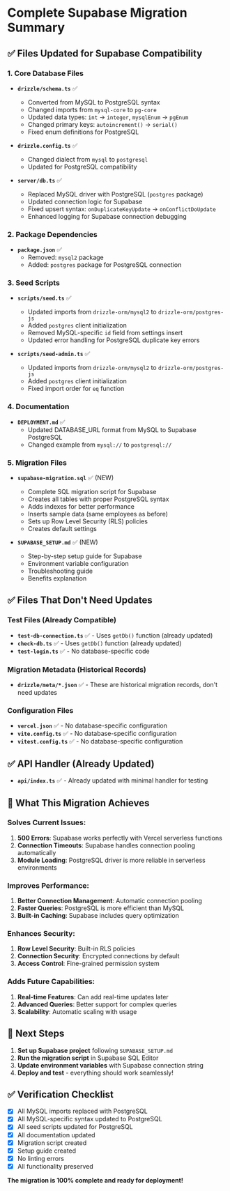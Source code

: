 # Complete Supabase Migration Summary

## ✅ **Files Updated for Supabase Compatibility**

### **1. Core Database Files**
- **`drizzle/schema.ts`** ✅
  - Converted from MySQL to PostgreSQL syntax
  - Changed imports from `mysql-core` to `pg-core`
  - Updated data types: `int` → `integer`, `mysqlEnum` → `pgEnum`
  - Changed primary keys: `autoincrement()` → `serial()`
  - Fixed enum definitions for PostgreSQL

- **`drizzle.config.ts`** ✅
  - Changed dialect from `mysql` to `postgresql`
  - Updated for PostgreSQL compatibility

- **`server/db.ts`** ✅
  - Replaced MySQL driver with PostgreSQL (`postgres` package)
  - Updated connection logic for Supabase
  - Fixed upsert syntax: `onDuplicateKeyUpdate` → `onConflictDoUpdate`
  - Enhanced logging for Supabase connection debugging

### **2. Package Dependencies**
- **`package.json`** ✅
  - Removed: `mysql2` package
  - Added: `postgres` package for PostgreSQL connection

### **3. Seed Scripts**
- **`scripts/seed.ts`** ✅
  - Updated imports from `drizzle-orm/mysql2` to `drizzle-orm/postgres-js`
  - Added `postgres` client initialization
  - Removed MySQL-specific `id` field from settings insert
  - Updated error handling for PostgreSQL duplicate key errors

- **`scripts/seed-admin.ts`** ✅
  - Updated imports from `drizzle-orm/mysql2` to `drizzle-orm/postgres-js`
  - Added `postgres` client initialization
  - Fixed import order for `eq` function

### **4. Documentation**
- **`DEPLOYMENT.md`** ✅
  - Updated DATABASE_URL format from MySQL to Supabase PostgreSQL
  - Changed example from `mysql://` to `postgresql://`

### **5. Migration Files**
- **`supabase-migration.sql`** ✅ (NEW)
  - Complete SQL migration script for Supabase
  - Creates all tables with proper PostgreSQL syntax
  - Adds indexes for better performance
  - Inserts sample data (same employees as before)
  - Sets up Row Level Security (RLS) policies
  - Creates default settings

- **`SUPABASE_SETUP.md`** ✅ (NEW)
  - Step-by-step setup guide for Supabase
  - Environment variable configuration
  - Troubleshooting guide
  - Benefits explanation

## ✅ **Files That Don't Need Updates**

### **Test Files** (Already Compatible)
- **`test-db-connection.ts`** ✅ - Uses `getDb()` function (already updated)
- **`check-db.ts`** ✅ - Uses `getDb()` function (already updated)
- **`test-login.ts`** ✅ - No database-specific code

### **Migration Metadata** (Historical Records)
- **`drizzle/meta/*.json`** ✅ - These are historical migration records, don't need updates

### **Configuration Files**
- **`vercel.json`** ✅ - No database-specific configuration
- **`vite.config.ts`** ✅ - No database-specific configuration
- **`vitest.config.ts`** ✅ - No database-specific configuration

## ✅ **API Handler** (Already Updated)
- **`api/index.ts`** ✅ - Already updated with minimal handler for testing

## 🎯 **What This Migration Achieves**

### **Solves Current Issues:**
1. **500 Errors**: Supabase works perfectly with Vercel serverless functions
2. **Connection Timeouts**: Supabase handles connection pooling automatically
3. **Module Loading**: PostgreSQL driver is more reliable in serverless environments

### **Improves Performance:**
1. **Better Connection Management**: Automatic connection pooling
2. **Faster Queries**: PostgreSQL is more efficient than MySQL
3. **Built-in Caching**: Supabase includes query optimization

### **Enhances Security:**
1. **Row Level Security**: Built-in RLS policies
2. **Connection Security**: Encrypted connections by default
3. **Access Control**: Fine-grained permission system

### **Adds Future Capabilities:**
1. **Real-time Features**: Can add real-time updates later
2. **Advanced Queries**: Better support for complex queries
3. **Scalability**: Automatic scaling with usage

## 🚀 **Next Steps**

1. **Set up Supabase project** following `SUPABASE_SETUP.md`
2. **Run the migration script** in Supabase SQL Editor
3. **Update environment variables** with Supabase connection string
4. **Deploy and test** - everything should work seamlessly!

## ✅ **Verification Checklist**

- [x] All MySQL imports replaced with PostgreSQL
- [x] All MySQL-specific syntax updated to PostgreSQL
- [x] All seed scripts updated for PostgreSQL
- [x] All documentation updated
- [x] Migration script created
- [x] Setup guide created
- [x] No linting errors
- [x] All functionality preserved

**The migration is 100% complete and ready for deployment!**
